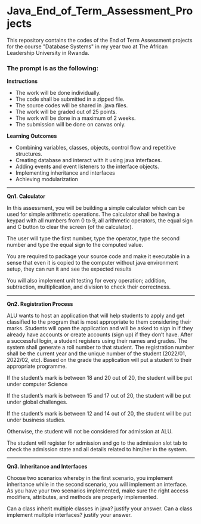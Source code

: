 # Java_End_of_Term_Assessment_Projects
This repository contains the codes of the End of Term Assessment projects for the course "Database Systems" in my year two at The African Leadership University in Rwanda.


### The prompt is as the following:

**Instructions**
  
  - The work will be done individually.
  - The code shall be submitted in a zipped file.
  - The source codes will be shared in .java files.
  - The work will be graded out of 25 points.
  - The work will be done in a maximum of 2 weeks.
  - The submission will be done on canvas only.


**Learning Outcomes**
  - Combining variables, classes, objects, control flow and repetitive structures.
  - Creating database and interact with it using java interfaces.
  - Adding events and event listeners to the interface objects.
  - Implementing inheritance and interfaces
  - Achieving modularization
 
-----------------------------------------------------

**Qn1. Calculator** 

In this assessment, you will be building a simple calculator which can be used for simple arithmetic operations. The calculator shall be having a keypad with all numbers from 0 to 9, all arithmetic operators, the equal sign and C button to clear the screen (of the calculator).

The user will type the first number, type the operator, type the second number and type the equal sign to the computed value.

You are required to package your source code and make it executable in a sense that even it is copied to the computer without java environment setup, they can run it and see the expected results

You will also implement unit testing for every operation; addition, subtraction, multiplication, and division to check their correctness.


----------------------------------------------

**Qn2. Registration Process**

ALU wants to host an application that will help students to apply and get classified to the program that is most appropriate to them considering their marks. Students will open the application and will be asked to sign in if they already have accounts or create accounts (sign up) if they don’t have. After a successful login, a student registers using their names and grades. The system shall generate a roll number to that student. The registration number shall be the current year and the unique number of the student (2022/01, 2022/02, etc). Based on the grade the application will put a student to their appropriate programme. 

If the student’s mark is between 18 and 20 out of 20, the student will be put under computer Science

If the student’s mark is between 15 and 17 out of 20, the student will be put under global challenges.

If the student’s mark is between 12 and 14 out of 20, the student will be put under business studies. 

Otherwise, the student will not be considered for admission at ALU.

The student will register for admission and go to the admission slot tab to check the admission state and all details related to him/her in the system.

---------------------------------------

**Qn3. Inheritance and Interfaces**

Choose two scenarios whereby in the first scenario, you implement inheritance while in the second scenario, you will implement an interface. As you have your two scenarios implemented, make sure the right access modifiers, attributes, and methods are properly implemented.

Can a class inherit multiple classes in java? justify your answer.
Can a class implement multiple interfaces? justify your answer.
